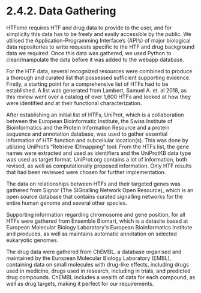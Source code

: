 # 2.4.2. Data Gathering

HTFome requires HTF and drug data to provide to the user, and for simplicity this data has to be freely and easily accessible by the public. We utilised the Application-Programming Interface’s (API’s) of major biological data repositories to write requests specific to the HTF and drug background data we required. Once this data was gathered, we used Python to clean/manipulate the data before it was added to the webapp database.

For the HTF data, several recognized resources were combined to produce a thorough and curated list that possessed sufficient supporting evidence. Firstly, a starting point for a comprehensive list of HTFs had to be established. A list was generated from Lambert, Samuel A. et. al 2018, as this review went over a catalog of over 1,600 HTFs and looked at how they were identified and at their functional characterization.

After establishing an initial list of HTFs, UniProt, which is a collaboration between the European Bioinformatic Institute, the Swiss Institute of Bioinformatics and the Protein Information Resource and a protein sequence and annotation database, was used to gather essential information of HTF function and subcellular location(s). This was done by utilizing UniProt’s “Retrieve ID/mapping” tool. From the HTFs list, the gene names were extracted and used as identifiers and the UniProtKB data type was used as target format. UniProt.org contains a lot of information, both revised, as well as computationally proposed information. Only HTF results that had been reviewed were chosen for further implementation.

The data on relationships between HTFs and their targeted genes was gathered from Signor (The SIGnalling Network Open Resource), which is an open source database that contains curated signalling networks for the entire human genome and several other species.

Supporting information regarding chromosome and gene position, for all HTFs were gathered from Ensemble Biomart, which is a datasite based at  European Molecular Biology Laboratory's European Bioinformatics Institute and produces, as well as maintains automatic annotation on selected eukaryotic genomes.
 
The drug data were gathered from ChEMBL, a database organised and maintained by the European Molecular Biology Laboratory (EMBL), containing data on small molecules with drug-like effects, including drugs used in medicine, drugs used in research, including in trials, and predicted drug compounds. ChEMBL includes a wealth of data for each compound, as well as drug targets, making it perfect for our requirements.
